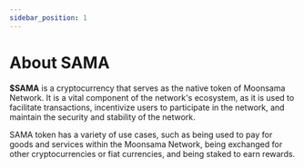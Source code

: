 ```yaml
---
sidebar_position: 1
---
```


# About SAMA

**$SAMA** is a cryptocurrency that serves as the native token of Moonsama Network. It is a vital component of the network's ecosystem, as it is used to facilitate transactions, incentivize users to participate in the network, and maintain the security and stability of the network. 

SAMA token has a variety of use cases, such as being used to pay for goods and services within the Moonsama Network, being exchanged for other cryptocurrencies or fiat currencies, and being staked to earn rewards. 

